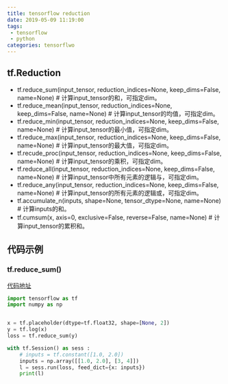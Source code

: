 ```yaml
---
title: tensorflow reduction
date: 2019-05-09 11:19:00
tags:
 - tensorflow 
 - python
categories: tensorflwo
---
```


## tf.Reduction
- tf.reduce_sum(input_tensor, reduction_indices=None, keep_dims=False, name=None)  # 计算input_tensor的和，可指定dim。
- tf.reduce_mean(input_tensor, reduction_indices=None, keep_dims=False, name=None) # 计算input_tensor的均值，可指定dim。
- tf.reduce_min(input_tensor, reduction_indices=None, keep_dims=False, name=None) # 计算input_tensor的最小值，可指定dim。
- tf.reduce_max(input_tensor, reduction_indices=None, keep_dims=False, name=None) # 计算input_tensor的最大值，可指定dim。
- tf.recude_proc(input_tensor, reduction_indices=None, keep_dims=False, name=None) # 计算input_tensor的乘积，可指定dim。
- tf.reduce_all(input_tensor, reduction_indices=None, keep_dims=False, name=None) # 计算input_tensor中所有元素的逻辑与，可指定dim。
- tf.reduce_any(input_tensor, reduction_indices=None, keep_dims=False, name=None) # 计算input_tensor的所有元素的逻辑或，可指定dim。
- tf.accumulate_n(inputs, shape=None, tensor_dtype=None, name=None) # 计算inputs的和。
- tf.cumsum(x, axis=0, exclusive=False, reverse=False, name=None) # 计算input_tensor的累积和。

## 代码示例
### tf.reduce_sum()
[代码地址]()
``` python
import tensorflow as tf
import numpy as np


x = tf.placeholder(dtype=tf.float32, shape=[None, 2])
y = tf.log(x)
loss = tf.reduce_sum(y)

with tf.Session() as sess :
    # inputs = tf.constant([1.0, 2.0])
    inputs = np.array([[1.0, 2.0], [3, 4]])
    l = sess.run(loss, feed_dict={x: inputs})
    print(l)
```
